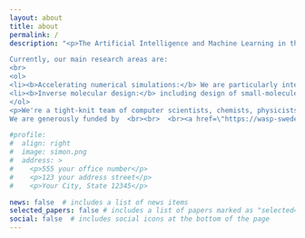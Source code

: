 ```yaml
---
layout: about
title: about
permalink: /
description: "<p>The Artificial Intelligence and Machine Learning in the Natural Sciences (AIMLeNS), based at the Data Science and AI division of the Computer Science and Engineering department at Chalmers University of Technology, Gothenburg, Sweden. <br> In the AIMLeNS lab, we are broadly interested in the interface of AI and Machine learning to the Natural Sciences.</p>

Currently, our main research areas are: 
<br> 
<ol> 
<li><b>Accelerating numerical simulations:</b> We are particularly interested in molecular simulations.</li> 
<li><b>Inverse molecular design:</b> including design of small-molecule therapeutics, biologics, vaccines, and antibodies.</li> 
</ol>
<p>We're a tight-knit team of computer scientists, chemists, physicists, and mathematicians working collaboratively. Our focus is on developing practical methods that blend traditional disciplines with modern machine learning and AI technologies to effectively address large-scale problems.</p>
We are generously funded by  <br><br>  <br><a href=\"https://wasp-sweden.org\"><img src=\"https://wasp-sweden.org/wp-content/themes/wasp/assets/img/logo.png\"></a><a href=\"https://www.chalmers.se/en/centres/wacqt/\"><img src=\"https://psolsson.github.io/assets/img/wacqt.png\"></a><br><a href=\"https://kaw.wallenberg.org/en\"> <img src=\"https://kaw.wallenberg.org/themes/custom/kaw/images/logo-en.jpg\" width=50%></a> "

#profile:
#  align: right
#  image: simon.png
#  address: >
#    <p>555 your office number</p>
#    <p>123 your address street</p>
#    <p>Your City, State 12345</p>

news: false  # includes a list of news items
selected_papers: false # includes a list of papers marked as "selected={true}"
social: false  # includes social icons at the bottom of the page
---
```



